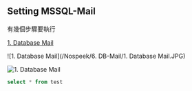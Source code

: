 ## Setting MSSQL-Mail

有幾個步驟要執行

[1. Database Mail](http://www.google.com)

![1. Database Mail](/Nospeek/6. DB-Mail/1. Database Mail.JPG)

![1. Database Mail](https://docs.microsoft.com/zh-tw/sql/advanced-analytics/tutorials/rtsql-using-r-code-in-transact-sql-quickstart)

```sql
select * from test
```
